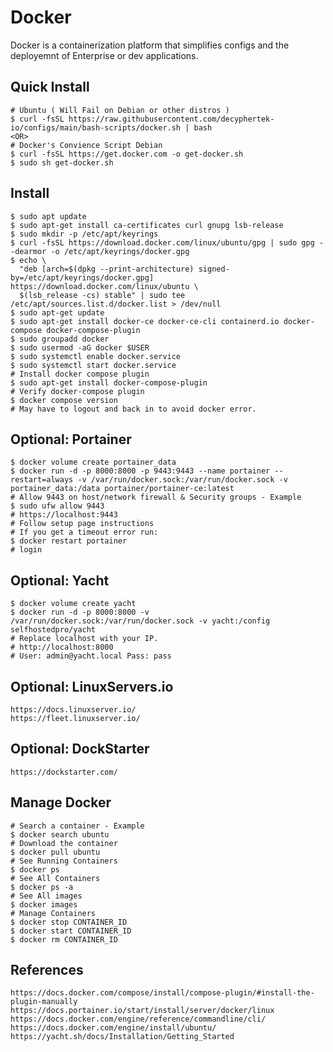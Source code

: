 Docker
=====

Docker is a containerization platform that simplifies configs and the deployemnt of 
Enterprise or dev applications. 

Quick Install
-------------

    # Ubuntu ( Will Fail on Debian or other distros )
    $ curl -fsSL https://raw.githubusercontent.com/decyphertek-io/configs/main/bash-scripts/docker.sh | bash
    <OR>
    # Docker's Convience Script Debian
    $ curl -fsSL https://get.docker.com -o get-docker.sh
    $ sudo sh get-docker.sh

Install
-------

    $ sudo apt update
    $ sudo apt-get install ca-certificates curl gnupg lsb-release
    $ sudo mkdir -p /etc/apt/keyrings
    $ curl -fsSL https://download.docker.com/linux/ubuntu/gpg | sudo gpg --dearmor -o /etc/apt/keyrings/docker.gpg
    $ echo \
      "deb [arch=$(dpkg --print-architecture) signed-by=/etc/apt/keyrings/docker.gpg] https://download.docker.com/linux/ubuntu \
      $(lsb_release -cs) stable" | sudo tee /etc/apt/sources.list.d/docker.list > /dev/null
    $ sudo apt-get update
    $ sudo apt-get install docker-ce docker-ce-cli containerd.io docker-compose docker-compose-plugin
    $ sudo groupadd docker
    $ sudo usermod -aG docker $USER
    $ sudo systemctl enable docker.service
    $ sudo systemctl start docker.service
    # Install docker compose plugin
    $ sudo apt-get install docker-compose-plugin
    # Verify docker-compose plugin
    $ docker compose version
    # May have to logout and back in to avoid docker error.

Optional: Portainer
-------------------

    $ docker volume create portainer_data
    $ docker run -d -p 8000:8000 -p 9443:9443 --name portainer --restart=always -v /var/run/docker.sock:/var/run/docker.sock -v portainer_data:/data portainer/portainer-ce:latest
    # Allow 9443 on host/network firewall & Security groups - Example
    $ sudo ufw allow 9443
    # https://localhost:9443
    # Follow setup page instructions
    # If you get a timeout error run:
    $ docker restart portainer
    # login

Optional: Yacht
---------------

    $ docker volume create yacht
    $ docker run -d -p 8000:8000 -v /var/run/docker.sock:/var/run/docker.sock -v yacht:/config selfhostedpro/yacht
    # Replace localhost with your IP.
    # http://localhost:8000
    # User: admin@yacht.local Pass: pass

Optional: LinuxServers.io
-------------------------

    https://docs.linuxserver.io/
    https://fleet.linuxserver.io/

Optional: DockStarter
---------------------

    https://dockstarter.com/

Manage Docker
-------------

    # Search a container - Example
    $ docker search ubuntu
    # Download the container
    $ docker pull ubuntu
    # See Running Containers
    $ docker ps
    # See All Containers
    $ docker ps -a
    # See All images
    $ docker images
    # Manage Containers
    $ docker stop CONTAINER_ID
    $ docker start CONTAINER_ID
    $ docker rm CONTAINER_ID

References
----------

    https://docs.docker.com/compose/install/compose-plugin/#install-the-plugin-manually
    https://docs.portainer.io/start/install/server/docker/linux
    https://docs.docker.com/engine/reference/commandline/cli/
    https://docs.docker.com/engine/install/ubuntu/
    https://yacht.sh/docs/Installation/Getting_Started
